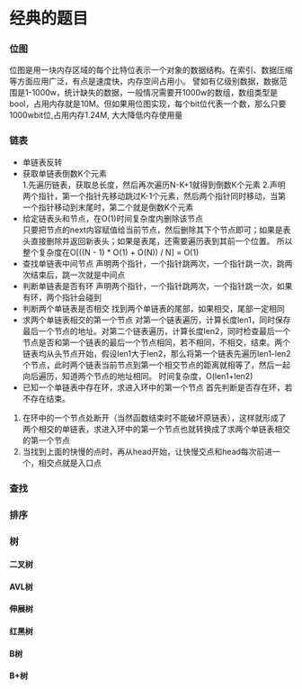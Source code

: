 # 经典的题目

### 位图
位图是用一块内存区域的每个比特位表示一个对象的数据结构。在索引、数据压缩等方面应用广泛，有点是速度快，内存空间占用小。
譬如有亿级别数据，数据范围是1-1000w，统计缺失的数据，一般情况需要开1000w的数组，数组类型是bool，占用内存就是10M。但如果用位图实现，每个bit位代表一个数，那么只要1000wbit位,占用内存1.24M, 大大降低内存使用量

### 链表
- 单链表反转
- 获取单链表倒数K个元素  
1.先遍历链表，获取总长度，然后再次遍历N-K+1就得到倒数K个元素
2.声明两个指针，第一个指针先移动跳过K-1个元素，然后两个指针同时移动，当第一个指针移动到末尾时，第二个就是倒数K个元素  
- 给定链表头和节点，在O(1)时间复杂度内删除该节点  
只要把节点的next内容赋值给当前节点，然后删除其下个节点即可；如果是表头直接删除并返回新表头；如果是表尾，还需要遍历表到其前一个位置。 所以整个复杂度在O[((N - 1) * O(1) + O(N)) / N] = O(1)
- 查找单链表中间节点
声明两个指针，一个指针跳两次，一个指针跳一次，跳两次结束后，跳一次就是中间点  
- 判断单链表是否有环
声明两个指针，一个指针跳两次，一个指针跳一次，如果有环，两个指针会碰到  
- 判断两个单链表是否相交
找到两个单链表的尾部，如果相交，尾部一定相同  
- 求两个单链表相交的第一个节点
对第一个链表遍历，计算长度len1，同时保存最后一个节点的地址。对第二个链表遍历，计算长度len2，同时检查最后一个节点是否和第一个链表的最后一个节点相同，若不相同，不相交，结束。两个链表均从头节点开始，假设len1大于len2，那么将第一个链表先遍历len1-len2个节点，此时两个链表当前节点到第一个相交节点的距离就相等了，然后一起向后遍历，知道两个节点的地址相同。 时间复杂度，O(len1+len2)
- 已知一个单链表中存在环，求进入环中的第一个节点
首先判断是否存在环，若不存在结束。
1. 在环中的一个节点处断开（当然函数结束时不能破坏原链表），这样就形成了两个相交的单链表，求进入环中的第一个节点也就转换成了求两个单链表相交的第一个节点
2. 当找到上面的快慢的点时，再从head开始，让快慢交点和head每次前进一个，相交点就是入口点

### 查找

### 排序

### 树
#### 二叉树
#### AVL树
#### 伸展树
#### 红黑树
#### B树
#### B+树
